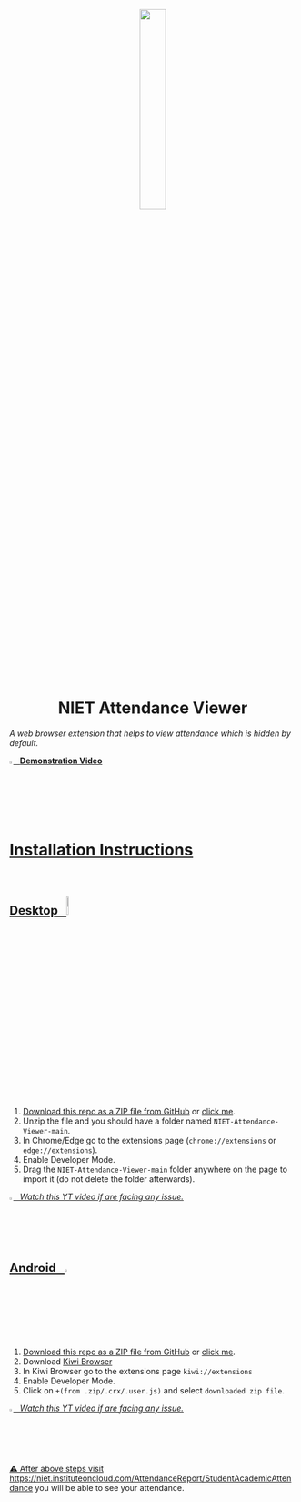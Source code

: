 <p align = "center"> <img src = "https://user-images.githubusercontent.com/110342305/230463675-b0cde796-e67d-4330-a53d-e3530b9ab1da.png" width = "30%"></p>

<h1 align="center">NIET Attendance Viewer</h1>

*A web browser extension that helps to view attendance which is hidden by default.*

<a href="https://www.youtube.com/watch?v=Ti8yXyce6ro"><img src ="https://user-images.githubusercontent.com/110342305/232248231-9d31e9db-b0e0-482f-bd45-028d6b6f0b4d.svg" width ="1.3%"> &nbsp; <b> Demonstration Video </b>



<br>
<br>



# Installation Instructions 

<br>



<h2> Desktop &nbsp;&nbsp;<img src="https://user-images.githubusercontent.com/110342305/232249645-9746061a-cf6d-4986-a5d1-73210d539921.png" width = "9%""></h2>
 
1. Download this repo as a [ZIP file from GitHub](https://github.com/krsatyam7/NIET-Attendance-Viewer/archive/refs/heads/main.zip) or [click me](https://github.com/krsatyam7/NIET-Attendance-Viewer/releases/download/extension/attendance_viewer.zip).
1. Unzip the file and you should have a folder named `NIET-Attendance-Viewer-main`.
1. In Chrome/Edge go to the extensions page (`chrome://extensions` or `edge://extensions`).
1. Enable Developer Mode.
1. Drag the `NIET-Attendance-Viewer-main` folder anywhere on the page to import it (do not delete the folder afterwards).
 
 *<a href="https://www.youtube.com/watch?v=Ti8yXyce6ro"><img src ="https://user-images.githubusercontent.com/110342305/232248231-9d31e9db-b0e0-482f-bd45-028d6b6f0b4d.svg" width ="1.3%"> &nbsp; Watch this YT video if are facing any issue.*

<br>

<h2> Android &nbsp; <img src ="https://user-images.githubusercontent.com/110342305/232248835-973ec393-c0c5-48a1-aab7-c80f5136d96e.svg" width ="3%"></h2>

1. Download this repo as a [ZIP file from GitHub](https://github.com/krsatyam7/NIET-Attendance-Viewer/archive/refs/heads/main.zip) or [click me](https://github.com/krsatyam7/NIET-Attendance-Viewer/releases/download/extension/attendance_viewer.zip).
1. Download [Kiwi Browser](https://play.google.com/store/apps/details?id=com.kiwibrowser.browser)
1. In Kiwi Browser go to the extensions page `kiwi://extensions`
1. Enable Developer Mode.
1. Click on `+(from .zip/.crx/.user.js)` and select `downloaded zip file`.

*<a href="https://www.youtube.com/shorts/fOY6jKLNDo4"><img src ="https://user-images.githubusercontent.com/110342305/232248231-9d31e9db-b0e0-482f-bd45-028d6b6f0b4d.svg" width ="1.3%"> &nbsp; Watch this YT video if are facing any issue.*


<br> 

⚠️ After above steps visit https://niet.instituteoncloud.com/AttendanceReport/StudentAcademicAttendance you will be able to see your attendance.


